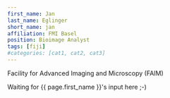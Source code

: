 ```yaml
---
first_name: Jan
last_name: Eglinger
short_name: jan
affiliation: FMI Basel
position: Bioimage Analyst
tags: [fiji]
#categories: [cat1, cat2, cat3]
---
```


Facility for Advanced Imaging and Microscopy (FAIM)


Waiting for {{ page.first_name }}'s input here ;-)

